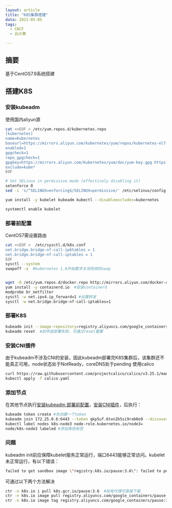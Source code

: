 ```yaml
---
layout: article
title: "K8S集群搭建"
data: 2021-05-05
tags:
  - CNCF
  - 云计算

---
```



## 摘要

基于CentOS7.9系统搭建

## 搭建K8S

### 安装kubeadm

使用国内aliyun源

```bash
cat <<EOF > /etc/yum.repos.d/kubernetes.repo
[kubernetes]
name=Kubernetes
baseurl=https://mirrors.aliyun.com/kubernetes/yum/repos/kubernetes-el7-x86_64/
enabled=1
gpgcheck=1
repo_gpgcheck=1
gpgkey=https://mirrors.aliyun.com/kubernetes/yum/doc/yum-key.gpg https://mirrors.aliyun.com/kubernetes/yum/doc/rpm-package-key.gpg
exclude=kube*
EOF

# Set SELinux in permissive mode (effectively disabling it)
setenforce 0
sed -i 's/^SELINUX=enforcing$/SELINUX=permissive/' /etc/selinux/config

yum install -y kubelet kubeadm kubectl --disableexcludes=kubernetes

systemctl enable kubelet
```

### 部署前配置

CentOS7需设置路由

```bash
cat <<EOF >  /etc/sysctl.d/k8s.conf
net.bridge.bridge-nf-call-ip6tables = 1
net.bridge.bridge-nf-call-iptables = 1
EOF
sysctl --system
swapoff -a  #kubernetes 1.8开始要求关闭系统的swap
```

```bash

wget -O /etc/yum.repos.d/docker.repo http://mirrors.aliyun.com/docker-ce/linux/centos/docker-ce.repo
yum install -y containerd.io  #安装containerd
modprobe br_netfilter
sysctl -w net.ipv4.ip_forward=1 #设置转发
sysctl -w net.bridge.bridge-nf-call-iptables=1
```

### 部署K8S

```bash
kubeadm init --image-repository=registry.aliyuncs.com/google_containers  #使用aliyun源部署
kubeadm reset  #如中途部署失败，可通过reset重置
```

### 安装CNI插件

由于kubeadm不涉及CNI的安装，因此kubeadm部署完K8S集群后，该集群还不能真正可用，node状态处于NotReady，coreDNS处于pending
使用calico

```bash
curl https://raw.githubusercontent.com/projectcalico/calico/v3.25.1/manifests/calico.yaml -O
kubectl apply -f calico.yaml
```

### 添加节点

在其他节点执行[安装kubeadm](#安装kubeadm),[部署前配置](#部署前配置)，[安装CNI插件](#安装cni插件)，后执行：

```bash
kubeadm token create #先创建一个token
kubeadm join 172.25.0.6:6443 --token qkp5uf.6txn2b5si9rab0o9 --discovery-token-unsafe-skip-ca-verification #添加节点
kubectl label nodes k8s-node3 node-role.kubernetes.io/node3=
node/k8s-node3 labeled #添加角色标签
```


### 问题

kubeadm init前应保障kubelet服务正常运行，端口6443能够正常访问。kubelet未正常运行，有以下错误：

```bash
failed to get sandbox image \"registry.k8s.io/pause:3.6\": failed to pull image \"registry.k8s.io/pause:3.6\": failed to pull and unpack image \"registry.k8s.io/pause:3.6\": failed to resolve reference \"registry.k8s.io/pause:3.6\":
```

可通过以下两个方法解决

```bash
ctr -n k8s.io i pull k8s.gcr.io/pause:3.6  #如有代理可直接下载
ctr -n k8s.io image pull registry.aliyuncs.com/google_containers/pause:3.6 #先从国内源下载，后打tag 
ctr -n k8s.io image tag registry.aliyuncs.com/google_containers/pause:3.6 registry.k8s.io/pause:3.6
```

